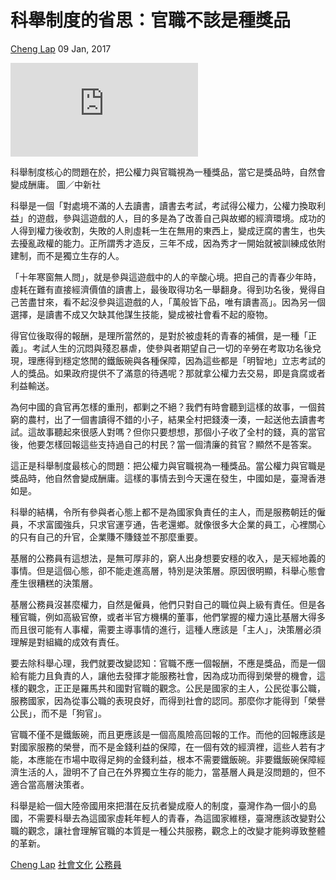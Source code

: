 科舉制度的省思：官職不該是種獎品
================================

[Cheng Lap](/author/articles/1008/643) 09 Jan, 2017

![科舉制度核心的問題在於，把公權力與官職視為一種獎品，當它是獎品時，自然會變成酬庸...](https://pgw.udn.com.tw/gw/photo.php?u=https://uc.udn.com.tw/photo/2017/01/09/99/3048614.jpg&x=0&y=0&sw=0&sh=0&sl=W&fw=1050 "科舉制度核心的問題在於，把公權力與官職視為一種獎品，當它是獎品時，自然會變成酬庸...")

科舉制度核心的問題在於，把公權力與官職視為一種獎品，當它是獎品時，自然會變成酬庸。
圖／中新社

科舉是一個「對處境不滿的人去讀書，讀書去考試，考試得公權力，公權力換取利益」的遊戲，參與這遊戲的人，目的多是為了改善自己與故鄉的經濟環境。成功的人得到權力後收割，失敗的人則虛耗一生在無用的東西上，變成迂腐的書生，也失去擾亂政權的能力。正所謂秀才造反，三年不成，因為秀才一開始就被訓練成依附建制，而不是獨立生存的人。

「十年寒窗無人問」，就是參與這遊戲中的人的辛酸心境。把自己的青春少年時，虛耗在難有直接經濟價值的讀書上，最後取得功名一舉翻身。得到功名後，覺得自己苦盡甘來，看不起沒參與這遊戲的人，「萬般皆下品，唯有讀書高」。因為另一個選擇，是讀書不成又欠缺其他謀生技能，變成被社會看不起的廢物。

得官位後取得的報酬，是理所當然的，是對於被虛耗的青春的補償，是一種「正義」。考試人生的沉悶與殘忍暴虐，使參與者期望自己一切的辛勞在考取功名後兌現，理應得到穩定悠閒的鐵飯碗與各種保障，因為這些都是「明智地」立志考試的人的獎品。如果政府提供不了滿意的待遇呢？那就拿公權力去交易，即是貪腐或者利益輸送。

為何中國的貪官再怎樣的重刑，都剿之不絕？我們有時會聽到這樣的故事，一個貧窮的農村，出了一個書讀得不錯的小子，結果全村把錢湊一湊，一起送他去讀書考試。這故事聽起來很感人對嗎？但你只要想想，那個小子收了全村的錢，真的當官後，他要怎樣回報這些支持過自己的村民？當一個清廉的貧官？顯然不是答案。

這正是科舉制度最核心的問題：把公權力與官職視為一種獎品。當公權力與官職是獎品時，他自然會變成酬庸。這樣的事情去到今天還在發生，中國如是，臺灣香港如是。

科舉的結構，令所有參與者心態上都不是為國家負責任的主人，而是服務朝廷的僱員，不求富國強兵，只求官運亨通，告老還鄉。就像很多大企業的員工，心裡關心的只有自己的升官，企業賺不賺錢並不那麼重要。

基層的公務員有這想法，是無可厚非的，窮人出身想要安穩的收入，是天經地義的事情。但是這個心態，卻不能走進高層，特別是決策層。原因很明顯，科舉心態會產生很糟糕的決策層。

基層公務員沒甚麼權力，自然是僱員，他們只對自己的職位與上級有責任。但是各種官職，例如高級官僚，或者半官方機構的董事，他們掌握的權力遠比基層大得多而且很可能有人事權，需要主導事情的進行，這種人應該是「主人」，決策層必須理解是對組織的成效有責任。

要去除科舉心理，我們就要改變認知：官職不應一個報酬，不應是獎品，而是一個給有能力且負責的人，讓他去發揮才能服務社會，因為成功而得到榮譽的機會，這樣的觀念，正正是羅馬共和國對官職的觀念。公民是國家的主人，公民從事公職，服務國家，因為從事公職的表現良好，而得到社會的認同。那麼你才能得到「榮譽公民」，而不是「狗官」。

官職不僅不是鐵飯碗，而且更應該是一個高風險高回報的工作。而他的回報應該是對國家服務的榮譽，而不是金錢利益的保障，在一個有效的經濟裡，這些人若有才能，本應能在市場中取得足夠的金錢利益，根本不需要鐵飯碗。非要鐵飯碗保障經濟生活的人，證明不了自己在外界獨立生存的能力，當基層人員是沒問題的，但不適合當高層決策者。

科舉是給一個大陸帝國用來把潛在反抗者變成廢人的制度，臺灣作為一個小的島國，不需要科舉去為這國家虛耗年輕人的青春，為這國家維穩，臺灣應該改變對公職的觀念，讓社會理解官職的本質是一種公共服務，觀念上的改變才能夠導致整體的革新。

[Cheng Lap](/opinion/tag/Cheng+Lap)
[社會文化](/opinion/tag/%E7%A4%BE%E6%9C%83%E6%96%87%E5%8C%96)
[公務員](/opinion/tag/%E5%85%AC%E5%8B%99%E5%93%A1)

